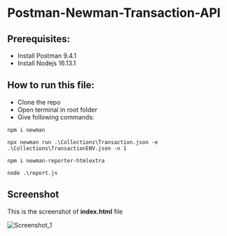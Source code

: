 # Postman-Newman-Transaction-API
## Prerequisites:
* Install Postman 9.4.1
* Install Nodejs 16.13.1
## How to run this file:
* Clone the repo
* Open terminal in root folder
* Give following commands:
```
npm i newman
```
```
npx newman run .\Collections\Transaction.json -e .\Collections\TransactionENV.json -n 1
```
```
npm i newman-reporter-htmlextra
```
```
node .\report.js 
```
## Screenshot
This is the screenshot of **index.html** file

![Screenshot_1](https://user-images.githubusercontent.com/71173675/152147707-fb673ef7-23d7-4b1d-b32e-09f0f38e5b52.png)

